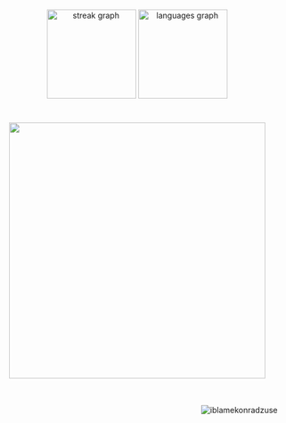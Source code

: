 
###


<div align="center">
  <img src="https://streak-stats.demolab.com?user=iblamekonradzuse&locale=en&mode=daily&theme=gruvbox&hide_border=true&border_radius=5" height="160" alt="streak graph"  />
  <img src="https://github-readme-stats.vercel.app/api/top-langs?username=iblamekonradzuse&locale=en&hide_title=true&layout=compact&card_width=320&langs_count=12&theme=gruvbox&hide_border=true" height="160" alt="languages graph"  />
  
</div>
<br/>



###


###



###

<div align="center">   
 <img src=https://i.imgur.com/uE0fW8L.jpeg height="460" />
  </div> 
<br/>


  <div align="center"> 
<br />
<p align="right"> <img src="https://komarev.com/ghpvc/?username=iblamekonradzuse&label=Profile%20views&color=3c3836&label=clicks&style=for-the-badge" alt="iblamekonradzuse" /> </p>


